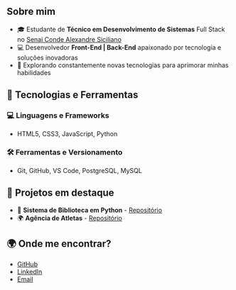 <h2>Sobre mim</h2>
<ul>
    <li>🎓 Estudante de <strong>Técnico em Desenvolvimento de Sistemas</strong> Full Stack no <a href="https://sp.senai.br/unidade/jundiai/">Senai Conde Alexandre Siciliano</a></li>
    <li>💻 Desenvolvedor <strong>Front-End | Back-End</strong> apaixonado por tecnologia e soluções inovadoras</li>
    <li>🚀 Explorando constantemente novas tecnologias para aprimorar minhas habilidades</li>
</ul>

<h2>🚀 Tecnologias e Ferramentas</h2>
<h3>💻 Linguagens e Frameworks</h3>
<ul>
    <li>HTML5, CSS3, JavaScript, Python</li>
</ul>

<h3>🛠️ Ferramentas e Versionamento</h3>
<ul>
    <li>Git, GitHub, VS Code, PostgreSQL, MySQL</li>
</ul>

<h2>📌 Projetos em destaque</h2>
<ul>
    <li>🏦 <strong>Sistema de Biblioteca em Python</strong> - <a href="https://github.com/DEV310107/sistema-de-bliblioteca">Repositório</a></li>
    <li>🌍 <strong>Agência de Atletas</strong> - <a href="https://github.com/DEV310107/Projeto-final-html">Repositório</a></li>
</ul>

<h2>🌍 Onde me encontrar?</h2>
<ul>
    <li><a href="https://github.com/DEV310107">GitHub</a></li>
    <li><a href="https://www.linkedin.com/in/mateus-ribeiro-93a1522b8/">LinkedIn</a></li>
    <li><a href="mateusr110211@gmail.com">Email</a></li>
</ul>
